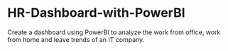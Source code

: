 # HR-Dashboard-with-PowerBI
Create a dashboard using PowerBI to analyze the work from office, work from home and leave trends of an IT company.
